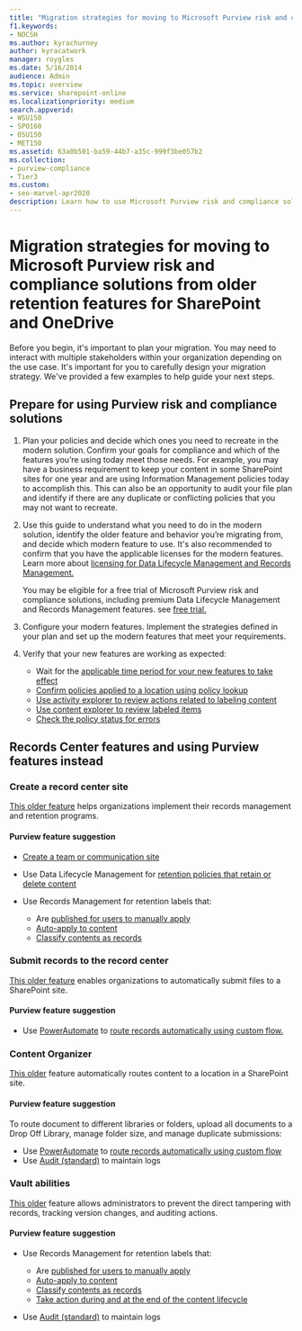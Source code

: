 ```yaml
---
title: "Migration strategies for moving to Microsoft Purview risk and compliance solutions from older retention features for SharePoint and OneDrive"
f1.keywords:
- NOCSH
ms.author: kyrachurney
author: kyracatwork
manager: roygles
ms.date: 5/16/2014
audience: Admin
ms.topic: overview
ms.service: sharepoint-online
ms.localizationpriority: medium
search.appverid:
- WSU150
- SPO160
- OSU150
- MET150
ms.assetid: 63a0b501-ba59-44b7-a35c-999f3be057b2
ms.collection:
- purview-compliance
- Tier3
ms.custom:
- seo-marvel-apr2020
description: Learn how to use Microsoft Purview risk and compliance solutions instead of the older information management and records management features in SharePoint and OneDrive.
---
```


# Migration strategies for moving to Microsoft Purview risk and compliance solutions from older retention features for SharePoint and OneDrive 

Before you begin, it's important to plan your migration. You may need to interact with multiple stakeholders within your organization depending on the use case. It's important for you to carefully design your migration strategy. We've provided a few examples to help guide your next steps.

## Prepare for using Purview risk and compliance solutions 

1. Plan your policies and decide which ones you need to recreate in the modern solution. Confirm your goals for compliance and which of the features you’re using today meet those needs. For example, you may have a business requirement to keep your content in some SharePoint sites for one year and are using Information Management policies today to accomplish this. This can also be an opportunity to audit your file plan and identify if there are any duplicate or conflicting policies that you may not want to recreate. 

1. Use this guide to understand what you need to do in the modern solution, identify the older feature and behavior you’re migrating from, and decide which modern feature to use. It's also recommended to confirm that you have the applicable licenses for the modern features. Learn more about [licensing for Data Lifecycle Management and Records Management.](/office365/servicedescriptions/microsoft-365-service-descriptions/microsoft-365-tenantlevel-services-licensing-guidance/microsoft-365-security-compliance-licensing-guidance)

    You may be eligible for a free trial of Microsoft Purview risk and compliance solutions, including premium Data Lifecycle Management and Records Management features. see [free trial.](/purview/compliance-easy-trials) 

1. Configure your modern features. Implement the strategies defined in your plan and set up the modern features that meet your requirements. 

1. Verify that your new features are working as expected: 

    - Wait for the [applicable time period for your new features to take effect](/purview/retention?tabs=table-overriden) 
    - [Confirm policies applied to a location using policy lookup](/purview/retention?tabs=table-overriden) 
    - [Use activity explorer to review actions related to labeling content](/purview/data-classification-activity-explorer)  
    - [Use content explorer to review labeled items](/purview/data-classification-content-explorer) 
    - [Check the policy status for errors](/microsoft-365/troubleshoot/retention/identify-errors-in-retention-and-retention-label-policies)
    
## Records Center features and using Purview features instead 

### Create a record center site 

[This older feature](https://support.microsoft.com/en-us/office/create-a-records-center-6bf1488b-62a8-486c-90dd-54b6bcce4b3a#:~:text=You%20need%20to%20take%20the%20following%20steps%20to,on%20the%20Records%20Center%20site.%20...%20See%20More.) helps organizations implement their records management and retention programs.
 
#### Purview feature suggestion 

- [Create a team or communication site](https://support.microsoft.com/en-us/office/create-a-team-or-communication-site-551e190a-8fbe-47ae-a88a-798b443c46b1) 

- Use Data Lifecycle Management for [retention policies that retain or delete content](/purview/create-retention-policies?tabs=teams-retention)  

- Use Records Management for retention labels that:
 
    - Are [published for users to manually apply](/purview/create-apply-retention-labels?tabs=manual-outlook%2Cdefault-label-for-sharepoint) 
    - [Auto-apply to content](/purview/apply-retention-labels-automatically) 
    - [Classify contents as records](/purview/declare-records)

### Submit records to the record center  

[This older feature](https://support.microsoft.com/en-us/office/introduction-to-the-records-center-bae6ca5a-7b19-40e0-b433-e3613a747c2c) enables organizations to automatically submit files to a SharePoint site. 

#### Purview feature suggestion 

- Use [PowerAutomate](/power-automate/getting-started) to [route records automatically using custom flow.](/dynamics365/customer-service/routing-trigger-automatic)

### Content Organizer 

[This older](https://support.microsoft.com/en-us/office/configure-the-content-organizer-to-route-documents-b0875658-69bc-4f48-addb-e3c5f01f2d9a) feature automatically routes content to a location in a SharePoint site.

#### Purview feature suggestion 

To route document to different libraries or folders, upload all documents to a Drop Off Library, manage folder size, and manage duplicate submissions: 

- Use [PowerAutomate](/power-automate/getting-started) to [route records automatically using custom flow](/dynamics365/customer-service/routing-trigger-automatic)
- Use [Audit (standard)](/purview/audit-solutions-overview?view=o365-worldwide) to maintain logs 

### Vault abilities 

[This older](https://support.microsoft.com/en-us/office/introduction-to-the-records-center-bae6ca5a-7b19-40e0-b433-e3613a747c2c) feature allows administrators to prevent the direct tampering with records, tracking version changes, and auditing actions. 

#### Purview feature suggestion 

- Use Records Management for retention labels that: 

    - Are [published for users to manually apply](/purview/create-apply-retention-labels?tabs=manual-outlook%2Cdefault-label-for-sharepoint) 
    - [Auto-apply to content](/purview/apply-retention-labels-automatically)
    - [Classify contents as records](/purview/declare-records) 
    - [Take action during and at the end of the content lifecycle](/purview/file-plan-manager) 

- Use [Audit (standard)](/purview/audit-solutions-overview?view=o365-worldwide) to maintain logs 
